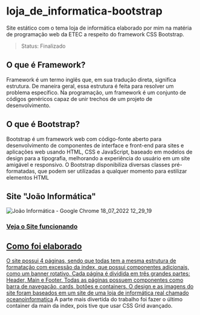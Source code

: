# loja_de_informatica-bootstrap
 Site estático com o tema loja de informática elaborado por mim na matéria de programação web da ETEC a respeito do framework CSS Bootstrap.

 > Status: Finalizado

## O que é Framework?
Framework é um termo inglês que, em sua tradução direta, significa estrutura. De maneira geral, essa estrutura é feita para resolver um problema específico. Na programação, um framework é um conjunto de códigos genéricos capaz de unir trechos de um projeto de desenvolvimento.

 ## O que é Bootstrap?
Bootstrap é um framework web com código-fonte aberto para desenvolvimento de componentes de interface e front-end para sites e aplicações web usando HTML, CSS e JavaScript, baseado em modelos de design para a tipografia, melhorando a experiência do usuário em um site amigável e responsivo. O Bootstrap disponibiliza diversas classes pré-formatadas, que podem ser utilizadas a qualquer momento para estilizar elementos HTML

## Site "João Informática"
![João Informática - Google Chrome 18_07_2022 12_29_19](https://user-images.githubusercontent.com/93893533/179549902-4abd1a7a-bd3f-4846-a7d1-22f5488a268f.png)
<h3><a href="https://johnpetros.github.io/loja_de_informatica-bootstrap/">Veja o Site funcionando</h3>

## Como foi elaborado
O site possui 4 páginas, sendo que todas tem a mesma estrutura de formatação com excessão da index, que possui componentes adicionais, como um banner rotativo. Cada página é dividida em três grandes partes: Header, Main e Footer. Todas as páginas possuem componentes como barra de navegação, cards, botões e containers. O design e as imagens do site foram baseados em um site de uma loja de informática real chamado <a href="https://www.oceanoinformatica.com.br/">oceanoinformatica</a> A parte mais divertida do trabalho foi fazer o último container da main da index, pois tive que usar CSS Grid avançado.
